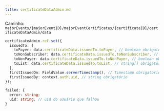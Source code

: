 ```yaml
---
title: certificateDataAdmin.md
---
```


Caminho: `majorEvents/{majorEventID}/majorEventCertificates/{certificateID}/certificateDataAdmin/data`

```typescript
certificateAdmin.ref.set({
  issuedTo: {
    toPayer: data.certificateData.issuedTo.toPayer, // boolean obrigatório
    toNonSubscriber: data.certificateData.issuedTo.toNonSubscriber, // boolean obrigatório
    toNonPayer: data.certificateData.issuedTo.toNonPayer, // boolean obrigatório
    toList: data.certificateData.issuedTo.toList, // string[] obrigatório
  },
  firstIssuedOn: FieldValue.serverTimestamp(), // Timestamp obrigatório
  firstIssuedBy: context.auth.uid, // string obrigatório
});
```

```typescript
failed: {
  error: string;
  uid: string; // uid do usuário que falhou
}
```
